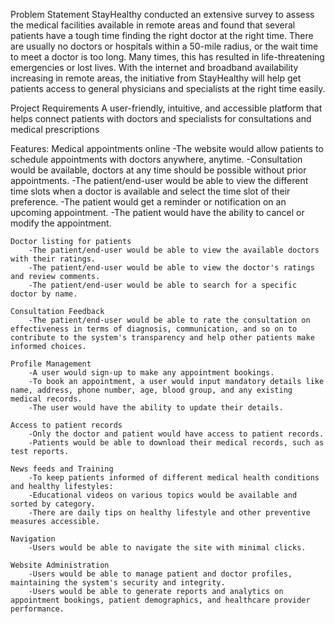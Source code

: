 Problem Statement
    StayHealthy conducted an extensive survey to assess the medical facilities available in remote areas and found that several patients have a tough time finding the right doctor at the right time. There are usually no doctors or hospitals within a 50-mile radius, or the wait time to meet a doctor is too long. Many times, this has resulted in life-threatening emergencies or lost lives.
    With the internet and broadband availability increasing in remote areas, the initiative from StayHealthy will help get patients access to general physicians and specialists at the right time easily.


Project Requirements
    A user-friendly, intuitive, and accessible platform that helps connect patients with doctors and specialists for consultations and medical prescriptions

Features:
    Medical appointments online
        -The website would allow patients to schedule appointments with doctors anywhere, anytime.
        -Consultation would be available, doctors at any time should be possible without prior appointments.
        -The patient/end-user would be able to view the different time slots when a doctor is available and select the time slot of their preference.
        -The patient would get a reminder or notification on an upcoming appointment.
        -The patient would have the ability to cancel or modify the appointment.
        
    Doctor listing for patients
        -The patient/end-user would be able to view the available doctors with their ratings.
        -The patient/end-user would be able to view the doctor's ratings and review comments.
        -The patient/end-user would be able to search for a specific doctor by name.

    Consultation Feedback
        -The patient/end-user would be able to rate the consultation on effectiveness in terms of diagnosis, communication, and so on to contribute to the system's transparency and help other patients make informed choices.

    Profile Management
        -A user would sign-up to make any appointment bookings.
        -To book an appointment, a user would input mandatory details like name, address, phone number, age, blood group, and any existing medical records.
        -The user would have the ability to update their details.

    Access to patient records
        -Only the doctor and patient would have access to patient records.
        -Patients would be able to download their medical records, such as test reports.

    News feeds and Training
        -To keep patients informed of different medical health conditions and healthy lifestyles:
        -Educational videos on various topics would be available and sorted by category.
        -There are daily tips on healthy lifestyle and other preventive measures accessible.

    Navigation
        -Users would be able to navigate the site with minimal clicks.

    Website Administration
        -Users would be able to manage patient and doctor profiles, maintaining the system's security and integrity.
        -Users would be able to generate reports and analytics on appointment bookings, patient demographics, and healthcare provider performance.
